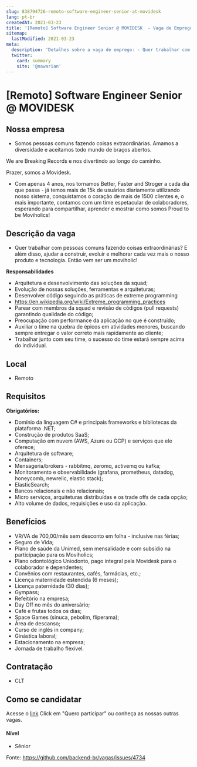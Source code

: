```yaml
---
slug: 838794726-remoto-software-engineer-senior-at-movidesk
lang: pt-br
createdAt: 2021-03-23
title: '[Remoto] Software Engineer Senior @ MOVIDESK  - Vaga de Emprego'
sitemap:
  lastModified: 2021-03-23
meta:
  description: 'Detalhes sobre a vaga de emprego: - Quer trabalhar com pessoas comuns fazendo coisas extraordinárias? E além disso, ajudar a construir, evoluir e melhorar cada vez mais o nosso produto e tecnologia. Então vem ser um moviholic! **Responsabilidades** - Arquitetura e desenvolvimento das soluções da squad; - Evolução de nossas soluções, ferramentas e arquiteturas; - Desenvolver código seguindo as práticas de extreme programming - https://en.wikipedia.org/wiki/Extreme_programming_practices - Parear com membros da squad e revisão de códigos (pull requests) garantindo qualidade do código; - Preocupação com performance da aplicação no que é construído; - Auxiliar o time na quebra de épicos em atividades menores, buscando sempre entregar o valor correto mais rapidamente ao cliente; - Trabalhar junto com seu time, o sucesso do time estará sempre acima do individual.'
  twitter:
    card: summary
    site: '@nawarian'
---
```


# [Remoto] Software Engineer Senior @ MOVIDESK 

## Nossa empresa

- Somos pessoas comuns fazendo coisas extraordinárias. Amamos a diversidade e aceitamos todo mundo de braços abertos.

We are Breaking Records e nos divertindo ao longo do caminho.

Prazer, somos a Movidesk.

- Com apenas 4 anos, nos tornamos Better, Faster and Stroger a cada dia que passa - já temos mais de 15k de usuários diariamente utilizando nosso sistema, conquistamos o coração de mais de 1500 clientes e, o mais importante, contamos com um time espetacular de colaboradores, esperando para compartilhar, aprender e mostrar como somos Proud to be Moviholics!

## Descrição da vaga

- Quer trabalhar com pessoas comuns fazendo coisas extraordinárias? E além disso, ajudar a construir, evoluir e melhorar cada vez mais o nosso produto e tecnologia. Então vem ser um moviholic!

**Responsabilidades**

- Arquitetura e desenvolvimento das soluções da squad;
- Evolução de nossas soluções, ferramentas e arquiteturas;
- Desenvolver código seguindo as práticas de extreme programming
- https://en.wikipedia.org/wiki/Extreme_programming_practices
- Parear com membros da squad e revisão de códigos (pull requests) garantindo qualidade do código;
- Preocupação com performance da aplicação no que é construído;
- Auxiliar o time na quebra de épicos em atividades menores, buscando sempre entregar o valor correto mais rapidamente ao cliente;
- Trabalhar junto com seu time, o sucesso do time estará sempre acima do individual.

## Local

- Remoto

## Requisitos

**Obrigatórios:**

- Domínio da linguagem C# e principais frameworks e bibliotecas da plataforma .NET;
- Construção de produtos SaaS;
- Computação em nuvem (AWS, Azure ou GCP) e serviços que ele oferece;
- Arquitetura de software;
- Containers;
- Mensageria/brokers - rabbitmq, zeromq, activemq ou kafka;
- Monitoramento e observabilidade (grafana, prometheus, datadog, honeycomb, newrelic, elastic stack);
- ElasticSearch;
- Bancos relacionais e não relacionais;
- Micro serviços, arquiteturas distribuídas e os trade offs de cada opção;
- Alto volume de dados, requisições e uso da aplicação.

## Benefícios

- VR/VA de 700,00/mês sem desconto em folha - inclusive nas férias;
- Seguro de Vida;
- Plano de saúde da Unimed, sem mensalidade e com subsídio na participação para os Moviholics;
- Plano odontológico Uniodonto, pago integral pela Movidesk para o colaborador e dependentes;
- Convênios com restaurantes, cafés, farmácias, etc.;
- Licença maternidade estendida (6 meses);
- Licença paternidade (30 dias);
- Gympass;
- Refeitório na empresa;
- Day Off no mês do aniversário;
- Café e frutas todos os dias;
- Space Games (sinuca, pebolim, fliperama);
- Área de descanso;
- Curso de inglês in company;
- Ginástica laboral;
- Estacionamento na empresa;
- Jornada de trabalho flexível.

## Contratação

- CLT
 
## Como se candidatar

Acesse o [link](https://vagas.hunterco.com.br/job/5f779b9cffdca5001b64f26a?c=3759)
Click em "Quero participar" ou conheça as nossas outras vagas.

#### Nível

- Sênior

Fonte: https://github.com/backend-br/vagas/issues/4734